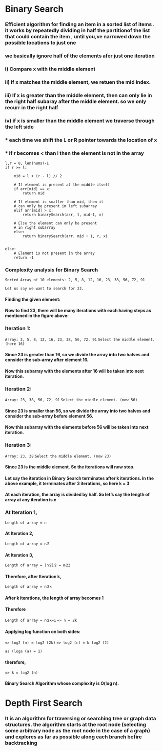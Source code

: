 # Binary Search
### Efficient algorithm for finding an item in a sorted list of items . it works by repeatedly dividing in half the partitionof the list that could contain the item , until you,ve narrowed down the possible locations to just one
### we basically ignore half of the elements afer just one iteration
### i) Compare x with the middle element 
### ii) if x matches the middle element, we retuen the mid index.
### iii) If  x is greater than the middle element, then can only lie in the right half subaray after the middle element. so we only recurr in the right half 
### iv) if x is smaller than the middle element we traverse through the left side 
### * each time we shift the L or R pointer towards the location of x
### * if r becomes < than l then the element is not in the array
    l,r = 0, len(nums)-1
    if r >= l:
 
        mid = l + (r - l) // 2
 
        # If element is present at the middle itself
        if arr[mid] == x:
            return mid
 
        # If element is smaller than mid, then it
        # can only be present in left subarray
        elif arr[mid] > x:
            return binarySearch(arr, l, mid-1, x)
 
        # Else the element can only be present
        # in right subarray
        else:
            return binarySearch(arr, mid + 1, r, x)
           
 
    else:
        # Element is not present in the array
        return -1
        
### Complexity analysis for Binary Search
`Sorted Array of 10 elements: 2, 5, 8, 12, 16, 23, 38, 56, 72, 91`

`Let us say we want to search for 23.`
#### Finding the given element: 

#### Now to find 23, there will be many iterations with each having steps as mentioned in the figure above: 

 

### Iteration 1: 
 

`Array: 2, 5, 8, 12, 16, 23, 38, 56, 72, 91`
`Select the middle element. (here 16)`

#### Since 23 is greater than 16, so we divide the array into two halves and consider the sub-array after element 16.

#### Now this subarray with the elements after 16 will be taken into next iteration.

### Iteration 2: 
 

`Array: 23, 38, 56, 72, 91`
`Select the middle element. (now 56)`

#### Since 23 is smaller than 56, so we divide the array into two halves and consider the sub-array before element 56.

#### Now this subarray with the elements before 56 will be taken into next iteration.
### Iteration 3: 
 

`Array: 23, 38`
`Select the middle element. (now 23)`

#### Since 23 is the middle element. So the iterations will now stop.

#### Let say the iteration in Binary Search terminates after k iterations. In the above example, it terminates after 3 iterations, so here k = 3

#### At each iteration, the array is divided by half. So let’s say the length of array at any iteration is n
### At Iteration 1, 
 
`Length of array = n`

#### At Iteration 2, 
 
`Length of array = n⁄2`

#### At Iteration 3, 
 
`Length of array = (n⁄2)⁄2 = n⁄22`

#### Therefore, after Iteration k, 
 
`Length of array = n⁄2k`

 

#### After k iterations, the length of array becomes 1

#### Therefore 
 
`Length of array = n⁄2k=1`
`=> n = 2k`

#### Applying log function on both sides: 
 
`=> log2 (n) = log2 (2k)`
`=> log2 (n) = k log2 (2)`
 

`as (loga (a) = 1) `

#### therefore, 
 
`=> k = log2 (n)`
####  Binary Search Algorithm whose complexity is O(log n). 
# Depth First Search
### It is an algorithm for traversing or searching tree or graph data structures. the algorithm starts at the root node (selecting some arbitrary node as the root node in the case of a graph) and explores as far as possible along each branch befire backtracking  
